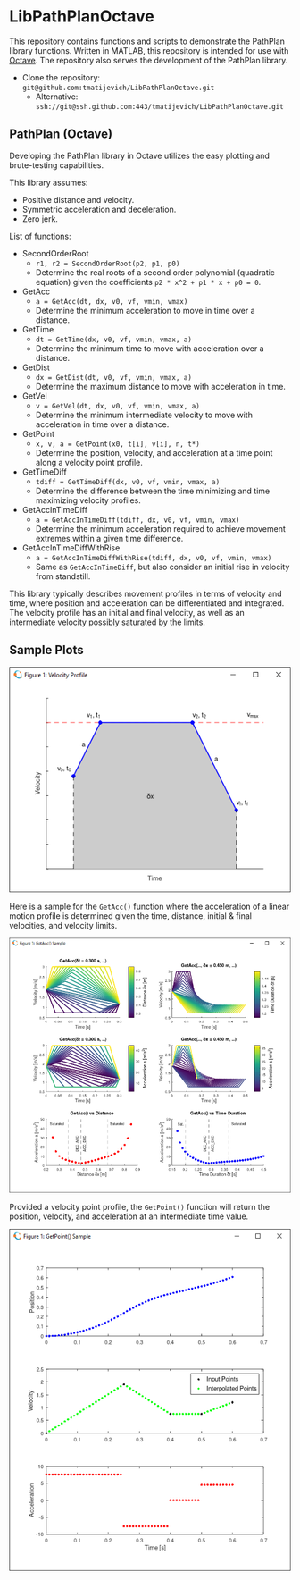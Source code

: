 # LibPathPlanOctave

This repository contains functions and scripts to demonstrate the PathPlan library functions. Written in MATLAB, this repository is intended for use with [Octave](https://www.gnu.org/software/octave/index). The repository also serves the development of the PathPlan library.

- Clone the repository: `git@github.com:tmatijevich/LibPathPlanOctave.git`
	- Alternative: `ssh://git@ssh.github.com:443/tmatijevich/LibPathPlanOctave.git`
	
## PathPlan (Octave)

Developing the PathPlan library in Octave utilizes the easy plotting and brute-testing capabilities.

This library assumes:
- Positive distance and velocity.
- Symmetric acceleration and deceleration.
- Zero jerk.

List of functions:
- SecondOrderRoot
	- `r1, r2 = SecondOrderRoot(p2, p1, p0)`
	- Determine the real roots of a second order polynomial (quadratic equation) given the coefficients `p2 * x^2 + p1 * x + p0 = 0`.
- GetAcc
	- `a = GetAcc(dt, dx, v0, vf, vmin, vmax)`
	- Determine the minimum acceleration to move in time over a distance.
- GetTime
	- `dt = GetTime(dx, v0, vf, vmin, vmax, a)`
	- Determine the minimum time to move with acceleration over a distance.
- GetDist
	- `dx = GetDist(dt, v0, vf, vmin, vmax, a)`
	- Determine the maximum distance to move with acceleration in time.
- GetVel
	- `v = GetVel(dt, dx, v0, vf, vmin, vmax, a)`
	- Determine the minimum intermediate velocity to move with acceleration in time over a distance.
- GetPoint
	- `x, v, a = GetPoint(x0, t[i], v[i], n, t*)`
	- Determine the position, velocity, and acceleration at a time point along a velocity point profile.
- GetTimeDiff
	- `tdiff = GetTimeDiff(dx, v0, vf, vmin, vmax, a)`
	- Determine the difference between the time minimizing and time maximizing velocity profiles.
- GetAccInTimeDiff
	- `a = GetAccInTimeDiff(tdiff, dx, v0, vf, vmin, vmax)`
	- Determine the minimum acceleration required to achieve movement extremes within a given time difference.
- GetAccInTimeDiffWithRise
	- `a = GetAccInTimeDiffWithRise(tdiff, dx, v0, vf, vmin, vmax)`
	- Same as `GetAccInTimeDiff`, but also consider an initial rise in velocity from standstill.
	
This library typically describes movement profiles in terms of velocity and time, where position and acceleration can be differentiated and integrated. The velocity profile has an initial and final velocity, as well as an intermediate velocity possibly saturated by the limits.

## Sample Plots

![Sample profile](media/VelocityProfile.png)

Here is a sample for the `GetAcc()` function where the acceleration of a linear motion profile is determined given the time, distance, initial & final velocities, and velocity limits.

![GetAcc sample](media/GetAccSample.png)

Provided a velocity point profile, the `GetPoint()` function will return the position, velocity, and acceleration at an intermediate time value.

![GetPoint sample](media/GetPointSample.png)